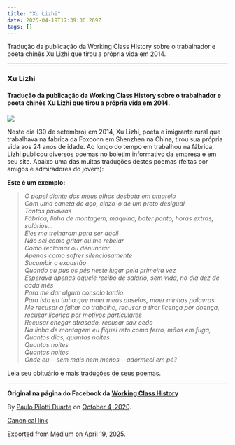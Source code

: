```yaml
---
title: "Xu Lizhi"
date: 2025-04-19T17:39:36.269Z
tags: []
---
```


Tradução da publicação da Working Class History sobre o trabalhador e poeta chinês Xu Lizhi que tirou a própria vida em 2014.

* * *

### Xu Lizhi

#### Tradução da publicação da Working Class History sobre o trabalhador e poeta chinês Xu Lizhi que tirou a própria vida em 2014.

![](https://cdn-images-1.medium.com/max/800/1*mIAk3ySY5jGx2PvI2v8stw.jpeg)

Neste dia (30 de setembro) em 2014, Xu Lizhi, poeta e imigrante rural que trabalhava na fábrica da Foxconn em Shenzhen na China, tirou sua própria vida aos 24 anos de idade. Ao longo do tempo em trabalhou na fábrica, Lizhi publicou diversos poemas no boletim informativo da empresa e em seu site. Abaixo uma das muitas traduções destes poemas (feitas por amigos e admiradores do jovem):

**Este é um exemplo:**

> _O papel diante dos meus olhos desbota em amarelo  
> Com uma caneta de aço, cinzo-o de um preto desigual  
> Tantas palavras  
> Fábrica, linha de montagem, máquina, bater ponto, horas extras, salários…  
> Eles me treinaram para ser dócil  
> Não sei como gritar ou me rebelar  
> Como reclamar ou denunciar  
> Apenas como sofrer silenciosamente  
> Sucumbir a exaustão  
> Quando eu pus os pés neste lugar pela primeira vez  
> Esperava apenas aquele recibo de salário, sem vida, no dia dez de cada mês  
> Para me dar algum consolo tardio  
> Para isto eu tinha que moer meus anseios, moer minhas palavras  
> Me recusar a faltar ao trabalho, recusar a tirar licença por doença, recusar licença por motivos particulares  
> Recusar chegar atrasado, recusar sair cedo  
> Na linha de montagem eu fiquei reto como ferro, mãos em fuga,  
> Quantos dias, quantas noites  
> Quantas noites  
> Quantas noites  
> Onde eu — sem mais nem menos — adormeci em pé?_

Leia seu obituário e mais [traduções de seus poemas](https://libcom.org/blog/xulizhi-foxconn-suicide-poetry?fbclid=IwAR07qiWfcDmBYBNzWrYdDZRSi9UsjQewv3ZW776UUViUGlH3c0mOw-9faw8).

* * *

**Original na página do Facebook da** [**Working Class History**](https://www.facebook.com/workingclasshistory/photos/a.296224173896073/1542148725970272)

By [Paulo Pilotti Duarte](https://medium.com/@paulopilotti) on [October 4, 2020](https://medium.com/p/55a13648c2e5).

[Canonical link](https://medium.com/@paulopilotti/xu-lizhi-55a13648c2e5)

Exported from [Medium](https://medium.com) on April 19, 2025.